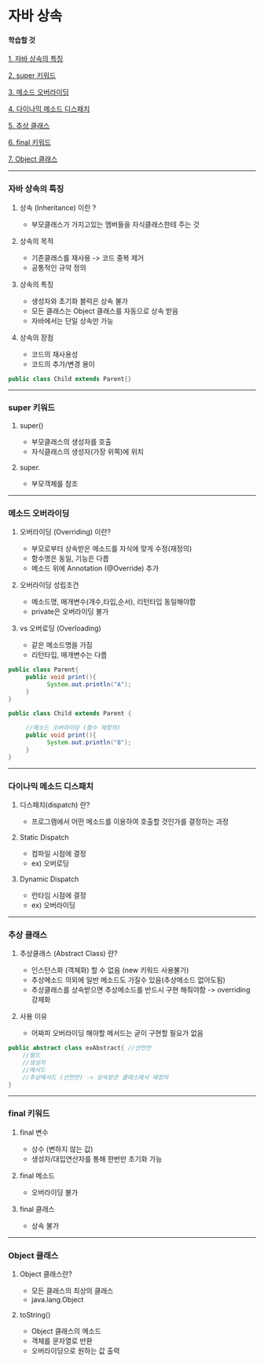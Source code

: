 # 자바 상속


#### 학습할 것

[1. 자바 상속의 특징](#자바-상속의-특징)

[2. super 키워드](#super-키워드)

[3. 메소드 오버라이딩](#메소드-오버라이딩)

[4. 다이나믹 메소드 디스패치](#다이나믹-메소드-디스패치)

[5. 추상 클래스](#추상-클래스)

[6. final 키워드](#final-키워드)

[7. Object 클래스](#Object-클래스)

---
### 자바 상속의 특징
1. 상속 (Inheritance) 이란 ?
    - 부모클래스가 가지고있는 멤버들을 자식클래스한테 주는 것   
2. 상속의 목적
    - 기존클래스를 재사용 -> 코드 중복 제거
    - 공통적인 규약 정의
3. 상속의 특징
    - 생성자와 초기화 블럭은 상속 불가
    - 모든 클래스는 Object 클래스를 자동으로 상속 받음
    - 자바에서는 단일 상속만 가능

4. 상속의 장점
    - 코드의 재사용성
    - 코드의 추가/변경 용이
    
```java
public class Child extends Parent{}
```

---
### super 키워드
1. super()
    - 부모클래스의 생성자를 호출
    - 자식클래스의 생성자(가장 위쪽)에 위치

2. super.
    - 부모객체를 참조
    
---
### 메소드 오버라이딩
1. 오버라이딩 (Overriding) 이란?
    - 부모로부터 상속받은 메소드를 자식에 맞게 수정(재정의)
    - 함수명은 동일, 기능은 다름
    - 메소드 위에 Annotation (@Override) 추가
    
2. 오버라이딩 성립조건
    - 메소드명, 매개변수(개수,타입,순서), 리턴타입 동일해야함
    - private은 오버라이딩 불가
    
3. vs 오버로딩 (Overloading)
    - 같은 메소드명을 가짐
    - 리턴타입, 매개변수는 다름
    
```java
public class Parent{
     public void print(){
           System.out.println("A");
     }
}

public class Child extends Parent {
     
     //메소드 오버라이딩 (함수 재정의)
     public void print(){
           System.out.println("B");
     }
}
```

---
### 다이나믹 메소드 디스패치
1. 디스패치(dispatch) 란?
    - 프로그램에서 어떤 메소드를 이용하여 호출할 것인가를 결정하는 과정
    
2. Static Dispatch
    - 컴파일 시점에 결정
    - ex) 오버로딩

3. Dynamic Dispatch
    - 런타임 시점에 결정
    - ex) 오버라이딩
    
---
### 추상 클래스
1. 추상클래스 (Abstract Class) 란?
    - 인스턴스화 (객체화) 할 수 없음 (new 키워드 사용불가)
    - 추상메소드 의외에 일반 메소드도 가질수 있음(추상메소드 없어도됨)
    - 추상클래스를 상속받으면 추상메소드를 반드시 구현 해줘야함 -> overriding 강제화

2. 사용 이유
    - 어짜피 오버라이딩 해야할 메서드는 굳이 구현할 필요가 없음

```java
public abstract class exAbstract{ //선언만
    //필드
    //생성자
    //메서드
    //추상메서드 (선언만) -> 상속받은 클래스에서 재정의
}
```

---
### final 키워드
1. final 변수
    - 상수 (변하지 않는 값)
    - 생성자/대입연산자를 통해 한번만 초기화 가능
    
2. final 메소드
    - 오버라이딩 불가
    
3. final 클래스
    - 상속 불가

---
### Object 클래스
1. Object 클래스란?
    - 모든 클래스의 최상의 클래스
    - java.lang.Object
    
2. toString()
    - Object 클래스의 메소드
    - 객체를 문자열로 반환
    - 오버라이딩으로 원하는 값 출력